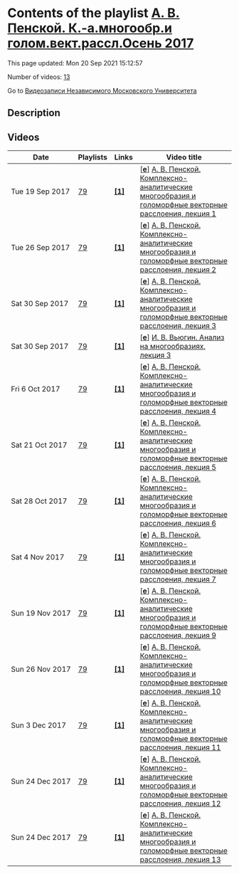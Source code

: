 # Contents of the playlist [А. В. Пенской. К.-а.многообр.и голом.вект.рассл.Осень 2017](https://www.youtube.com/playlist?list=PLp9ABVh6_x4G8OPib976gp0kz943-xIzq)

This page updated: Mon 20 Sep 2021 15:12:57

Number of videos: [13](#videos)

Go to [Видеозаписи Независимого Московского Университета](../README.md)

## Description



## Videos

|Date|Playlists|Links|Video title|
|---|---|---|---|
| Tue&nbsp;19&nbsp;Sep&nbsp;2017 | [79](../playlists/79 "А. В. Пенской. К.-а.многообр.и голом.вект.рассл.Осень 2017") | [**[1]**](http://ium.mccme.ru/f17/f17-penskoi.html) | [[**e**](https://studio.youtube.com/video/UwdY6XEFxnM/edit "Edit")] [А. В. Пенской. Комплексно-аналитические многообразия и голоморфные векторные расслоения, лекция 1](https://www.youtube.com/watch?v=UwdY6XEFxnM&list=PLp9ABVh6_x4G8OPib976gp0kz943-xIzq "Спецкурс рекомендован для 3 курса и старше.&#013;11 сентября 2017 г. 19:20, НМУ 303 (Москва, Большой Власьевский пер., 11)&#013;http://ium.mccme.ru/f17/f17-penskoi.html") |
| Tue&nbsp;26&nbsp;Sep&nbsp;2017 | [79](../playlists/79 "А. В. Пенской. К.-а.многообр.и голом.вект.рассл.Осень 2017") | [**[1]**](http://ium.mccme.ru/f17/f17-penskoi.html) | [[**e**](https://studio.youtube.com/video/I6z5cL8iC2s/edit "Edit")] [А. В. Пенской. Комплексно-аналитические многообразия и голоморфные векторные расслоения, лекция 2](https://www.youtube.com/watch?v=I6z5cL8iC2s&list=PLp9ABVh6_x4G8OPib976gp0kz943-xIzq "Спецкурс рекомендован для 3 курса и старше.&#013;18 сентября 2017 г. 19:20, НМУ 303 (Москва, Большой Власьевский пер., 11)&#013;http://ium.mccme.ru/f17/f17-penskoi.html") |
| Sat&nbsp;30&nbsp;Sep&nbsp;2017 | [79](../playlists/79 "А. В. Пенской. К.-а.многообр.и голом.вект.рассл.Осень 2017") | [**[1]**](http://ium.mccme.ru/f17/f17-penskoi.html) | [[**e**](https://studio.youtube.com/video/fliePgZ3DH8/edit "Edit")] [А. В. Пенской. Комплексно-аналитические многообразия и голоморфные векторные расслоения, лекция 3](https://www.youtube.com/watch?v=fliePgZ3DH8&list=PLp9ABVh6_x4G8OPib976gp0kz943-xIzq "Спецкурс рекомендован для 3 курса и старше.&#013;25 сентября 2017 г. 19:20, НМУ 303 (Москва, Большой Власьевский пер., 11)&#013;http://ium.mccme.ru/f17/f17-penskoi.html") |
| Sat&nbsp;30&nbsp;Sep&nbsp;2017 | [79](../playlists/79 "А. В. Пенской. К.-а.многообр.и голом.вект.рассл.Осень 2017") | [**[1]**](http://ium.mccme.ru/f17/f17-calc-manifolds.pdf) | [[**e**](https://studio.youtube.com/video/oTTMVsDdoK4/edit "Edit")] [И. В. Вьюгин. Анализ на многообразиях, лекция 3](https://www.youtube.com/watch?v=oTTMVsDdoK4&list=PLp9ABVh6_x4G8OPib976gp0kz943-xIzq "Спецкурс, рекомендованный для 2 курса.&#013;28 сентября 2017 г. 17:30, НМУ 310 (Москва, Большой Власьевский пер., 11)&#013;http://ium.mccme.ru/f17/f17-calc-manifolds.pdf") |
| Fri&nbsp;6&nbsp;Oct&nbsp;2017 | [79](../playlists/79 "А. В. Пенской. К.-а.многообр.и голом.вект.рассл.Осень 2017") | [**[1]**](http://ium.mccme.ru/f17/f17-penskoi.html) | [[**e**](https://studio.youtube.com/video/plCLLaxvGdg/edit "Edit")] [А. В. Пенской. Комплексно-аналитические многообразия и голоморфные векторные расслоения, лекция 4](https://www.youtube.com/watch?v=plCLLaxvGdg&list=PLp9ABVh6_x4G8OPib976gp0kz943-xIzq "Спецкурс рекомендован для 3 курса и старше.&#013;2 октября 2017 г. 19:20, НМУ 303 (Москва, Большой Власьевский пер., 11)&#013;http://ium.mccme.ru/f17/f17-penskoi.html") |
| Sat&nbsp;21&nbsp;Oct&nbsp;2017 | [79](../playlists/79 "А. В. Пенской. К.-а.многообр.и голом.вект.рассл.Осень 2017") | [**[1]**](http://ium.mccme.ru/f17/f17-penskoi.html) | [[**e**](https://studio.youtube.com/video/DRBjEp41byA/edit "Edit")] [А. В. Пенской. Комплексно-аналитические многообразия и голоморфные векторные расслоения, лекция 5](https://www.youtube.com/watch?v=DRBjEp41byA&list=PLp9ABVh6_x4G8OPib976gp0kz943-xIzq "Спецкурс рекомендован для 3 курса и старше.&#013;16 октября 2017 г. 19:20, НМУ 303 (Москва, Большой Власьевский пер., 11)&#013;http://ium.mccme.ru/f17/f17-penskoi.html") |
| Sat&nbsp;28&nbsp;Oct&nbsp;2017 | [79](../playlists/79 "А. В. Пенской. К.-а.многообр.и голом.вект.рассл.Осень 2017") | [**[1]**](http://ium.mccme.ru/f17/f17-penskoi.html) | [[**e**](https://studio.youtube.com/video/f9qO4R9qDmM/edit "Edit")] [А. В. Пенской. Комплексно-аналитические многообразия и голоморфные векторные расслоения, лекция 6](https://www.youtube.com/watch?v=f9qO4R9qDmM&list=PLp9ABVh6_x4G8OPib976gp0kz943-xIzq "Спецкурс рекомендован для 3 курса и старше.&#013;23 октября 2017 г. 19:20, НМУ 304 (Москва, Большой Власьевский пер., 11)&#013;http://ium.mccme.ru/f17/f17-penskoi.html") |
| Sat&nbsp;4&nbsp;Nov&nbsp;2017 | [79](../playlists/79 "А. В. Пенской. К.-а.многообр.и голом.вект.рассл.Осень 2017") | [**[1]**](http://ium.mccme.ru/f17/f17-penskoi.html) | [[**e**](https://studio.youtube.com/video/4Puz4GJzS4w/edit "Edit")] [А. В. Пенской. Комплексно-аналитические многообразия и голоморфные векторные расслоения, лекция 7](https://www.youtube.com/watch?v=4Puz4GJzS4w&list=PLp9ABVh6_x4G8OPib976gp0kz943-xIzq "Спецкурс рекомендован для 3 курса и старше.&#013;30 октября 2017 г. 19:20, НМУ 304 (Москва, Большой Власьевский пер., 11)&#013;http://ium.mccme.ru/f17/f17-penskoi.html") |
| Sun&nbsp;19&nbsp;Nov&nbsp;2017 | [79](../playlists/79 "А. В. Пенской. К.-а.многообр.и голом.вект.рассл.Осень 2017") | [**[1]**](http://ium.mccme.ru/f17/f17-penskoi.html) | [[**e**](https://studio.youtube.com/video/NyKWa6M_rNs/edit "Edit")] [А. В. Пенской. Комплексно-аналитические многообразия и голоморфные векторные расслоения, лекция 9](https://www.youtube.com/watch?v=NyKWa6M_rNs&list=PLp9ABVh6_x4G8OPib976gp0kz943-xIzq "Спецкурс рекомендован для 3 курса и старше.&#013;13 ноября 2017 г. 19:20, НМУ 304 (Москва, Большой Власьевский пер., 11)&#013;http://ium.mccme.ru/f17/f17-penskoi.html") |
| Sun&nbsp;26&nbsp;Nov&nbsp;2017 | [79](../playlists/79 "А. В. Пенской. К.-а.многообр.и голом.вект.рассл.Осень 2017") | [**[1]**](http://ium.mccme.ru/f17/f17-penskoi.html) | [[**e**](https://studio.youtube.com/video/cxmS7ZmrEzk/edit "Edit")] [А. В. Пенской. Комплексно-аналитические многообразия и голоморфные векторные расслоения, лекция 10](https://www.youtube.com/watch?v=cxmS7ZmrEzk&list=PLp9ABVh6_x4G8OPib976gp0kz943-xIzq "Спецкурс рекомендован для 3 курса и старше.&#013;20 ноября 2017 г. 19:20, НМУ 304 (Москва, Большой Власьевский пер., 11)&#013;http://ium.mccme.ru/f17/f17-penskoi.html") |
| Sun&nbsp;3&nbsp;Dec&nbsp;2017 | [79](../playlists/79 "А. В. Пенской. К.-а.многообр.и голом.вект.рассл.Осень 2017") | [**[1]**](http://ium.mccme.ru/f17/f17-penskoi.html) | [[**e**](https://studio.youtube.com/video/uEnUScnit_0/edit "Edit")] [А. В. Пенской. Комплексно-аналитические многообразия и голоморфные векторные расслоения, лекция 11](https://www.youtube.com/watch?v=uEnUScnit_0&list=PLp9ABVh6_x4G8OPib976gp0kz943-xIzq "Спецкурс рекомендован для 3 курса и старше.&#013;27 ноября 2017 г. 19:20, НМУ 304 (Москва, Большой Власьевский пер., 11)&#013;http://ium.mccme.ru/f17/f17-penskoi.html") |
| Sun&nbsp;24&nbsp;Dec&nbsp;2017 | [79](../playlists/79 "А. В. Пенской. К.-а.многообр.и голом.вект.рассл.Осень 2017") | [**[1]**](http://ium.mccme.ru/f17/f17-penskoi.html) | [[**e**](https://studio.youtube.com/video/ccptO7tqIy4/edit "Edit")] [А. В. Пенской. Комплексно-аналитические многообразия и голоморфные векторные расслоения, лекция 12](https://www.youtube.com/watch?v=ccptO7tqIy4&list=PLp9ABVh6_x4G8OPib976gp0kz943-xIzq "Спецкурс рекомендован для 3 курса и старше.&#013;11 декабря 2017 г. 19:20, НМУ 304 (Москва, Большой Власьевский пер., 11)&#013;http://ium.mccme.ru/f17/f17-penskoi.html") |
| Sun&nbsp;24&nbsp;Dec&nbsp;2017 | [79](../playlists/79 "А. В. Пенской. К.-а.многообр.и голом.вект.рассл.Осень 2017") | [**[1]**](http://ium.mccme.ru/f17/f17-penskoi.html) | [[**e**](https://studio.youtube.com/video/770u9Kh_eX0/edit "Edit")] [А. В. Пенской. Комплексно-аналитические многообразия и голоморфные векторные расслоения, лекция 13](https://www.youtube.com/watch?v=770u9Kh_eX0&list=PLp9ABVh6_x4G8OPib976gp0kz943-xIzq "Спецкурс рекомендован для 3 курса и старше.&#013;18 декабря 2017 г. 19:20, НМУ 304 (Москва, Большой Власьевский пер., 11)&#013;http://ium.mccme.ru/f17/f17-penskoi.html") |
